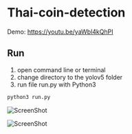 # Thai-coin-detection

Demo: https://youtu.be/yaWbl4kQhPI

## Run

1. open command line or terminal
2. change directory to the yolov5 folder 
3. run file run.py with Python3

```bash
python3 run.py
```

![ScreenShot](https://github.com/earthsaharat/Thai-coin-detection/blob/main/screenshot/Screen%20Shot%202563-11-26%20at%2007.11.26.png)

![ScreenShot](https://github.com/earthsaharat/Thai-coin-detection/blob/main/screenshot/Screen%20Shot%202563-11-26%20at%2006.03.25.png)

